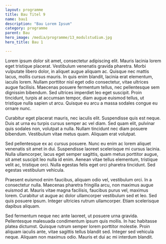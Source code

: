 ```yaml
---
layout: programme
title: Bau Titel 9
name: bau1
description: "Bau Lorem Ipsum"
category: programme
parent: Bau
hero_image: /media/programme/13_modulstudium.jpg
hero_title: Bau 1

---
```


Lorem ipsum dolor sit amet, consectetur adipiscing elit. Mauris lacinia lorem eget tristique placerat. Vestibulum venenatis gravida pharetra. Morbi vulputate libero dolor, in aliquet augue aliquam ac. Quisque nec mattis lacus, mollis cursus mauris. In quis enim blandit, lacinia erat elementum, iaculis lorem. Nullam porttitor nisl eget odio consectetur, vitae ultrices augue facilisis. Maecenas posuere fermentum tellus, nec pellentesque sem dignissim bibendum. Sed ultrices imperdiet leo eget suscipit. Proin tincidunt, turpis at accumsan tempor, diam augue euismod tellus, ut tristique nulla sapien ut arcu. Quisque eu arcu a massa sodales congue eu ornare nunc.

Curabitur eget placerat mauris, nec iaculis elit. Suspendisse quis est neque. Duis at urna eu turpis cursus semper ac vel diam. Sed quam elit, pulvinar quis sodales non, volutpat a nulla. Nullam tincidunt nec diam posuere bibendum. Vestibulum vitae metus quam. Aliquam erat volutpat.

Sed pellentesque ex ac cursus posuere. Nunc eu enim ac lorem aliquet venenatis sit amet in dui. Suspendisse laoreet scelerisque mi cursus lacinia. Nulla ullamcorper, lacus eget semper sagittis, quam metus porttitor augue, sit amet suscipit leo nulla id enim. Aenean vitae tellus elementum, tristique velit ac, tristique orci. Nulla egestas felis eget orci pharetra tincidunt. Sed egestas vestibulum vehicula.

Praesent euismod enim faucibus, aliquam odio vel, vestibulum orci. In a consectetur nulla. Maecenas pharetra fringilla arcu, non maximus augue euismod at. Mauris vitae magna facilisis, faucibus purus vel, maximus lorem. Curabitur ut augue ac dolor ullamcorper vestibulum sed et leo. Sed quis posuere ipsum. Integer ultricies rutrum ullamcorper. Etiam scelerisque dapibus aliquam.

Sed fermentum neque nec ante laoreet, ut posuere urna gravida. Pellentesque malesuada condimentum ipsum quis mollis. In hac habitasse platea dictumst. Quisque rutrum semper lorem porttitor molestie. Proin aliquam iaculis ante, vitae sagittis tellus blandit sed. Integer sed vehicula neque. Aliquam non maximus odio. Mauris et dui ac mi interdum blandit. 
